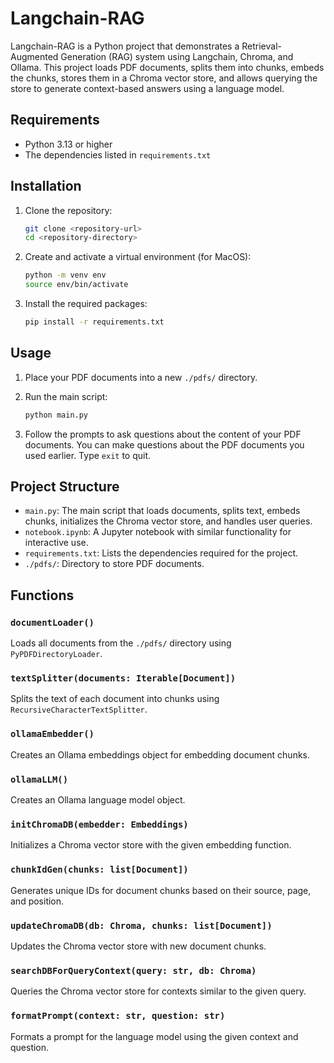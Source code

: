 # Langchain-RAG

Langchain-RAG is a Python project that demonstrates a Retrieval-Augmented Generation (RAG) system using Langchain, Chroma, and Ollama. This project loads PDF documents, splits them into chunks, embeds the chunks, stores them in a Chroma vector store, and allows querying the store to generate context-based answers using a language model.

## Requirements

- Python 3.13 or higher
- The dependencies listed in `requirements.txt`

## Installation

1. Clone the repository:

    ```sh
    git clone <repository-url>
    cd <repository-directory>
    ```

2. Create and activate a virtual environment (for MacOS):

    ```sh
    python -m venv env
    source env/bin/activate
    ```

3. Install the required packages:

    ```sh
    pip install -r requirements.txt
    ```

## Usage

1. Place your PDF documents into a new ```./pdfs/``` directory.

2. Run the main script:

    ```sh
    python main.py
    ```

3. Follow the prompts to ask questions about the content of your PDF documents. You can make questions about the PDF documents you used earlier. Type `exit` to quit.

## Project Structure

- `main.py`: The main script that loads documents, splits text, embeds chunks, initializes the Chroma vector store, and handles user queries.
- `notebook.ipynb`: A Jupyter notebook with similar functionality for interactive use.
- `requirements.txt`: Lists the dependencies required for the project.
- `./pdfs/`: Directory to store PDF documents.

## Functions

### `documentLoader()`

Loads all documents from the `./pdfs/` directory using `PyPDFDirectoryLoader`.

### `textSplitter(documents: Iterable[Document])`

Splits the text of each document into chunks using `RecursiveCharacterTextSplitter`.

### `ollamaEmbedder()`

Creates an Ollama embeddings object for embedding document chunks.

### `ollamaLLM()`

Creates an Ollama language model object.

### `initChromaDB(embedder: Embeddings)`

Initializes a Chroma vector store with the given embedding function.

### `chunkIdGen(chunks: list[Document])`

Generates unique IDs for document chunks based on their source, page, and position.

### `updateChromaDB(db: Chroma, chunks: list[Document])`

Updates the Chroma vector store with new document chunks.

### `searchDBForQueryContext(query: str, db: Chroma)`

Queries the Chroma vector store for contexts similar to the given query.

### `formatPrompt(context: str, question: str)`

Formats a prompt for the language model using the given context and question.
